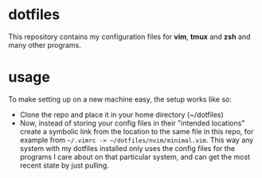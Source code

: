 # dotfiles

This repository contains my configuration files for **vim**, **tmux** and **zsh** and many other programs.

# usage

To make setting up on a new machine easy, the setup works like so:

- Clone the repo and place it in your home directory (~/dotfiles)
- Now, instead of storing your config files in their "intended locations" create a symbolic link from the location to the same file in this repo, for example from `~/.vimrc -> ~/dotfiles/nvim/minimal.vim`. This way any system with my dotfiles installed only uses the config files for the programs I care about on that particular system, and can get the most recent state by just pulling.


